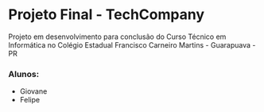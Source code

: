 # Projeto Final - TechCompany

Projeto em desenvolvimento para conclusão do Curso Técnico em Informática no Colégio Estadual Francisco Carneiro Martins - Guarapuava - PR

### Alunos:

- Giovane
- Felipe
